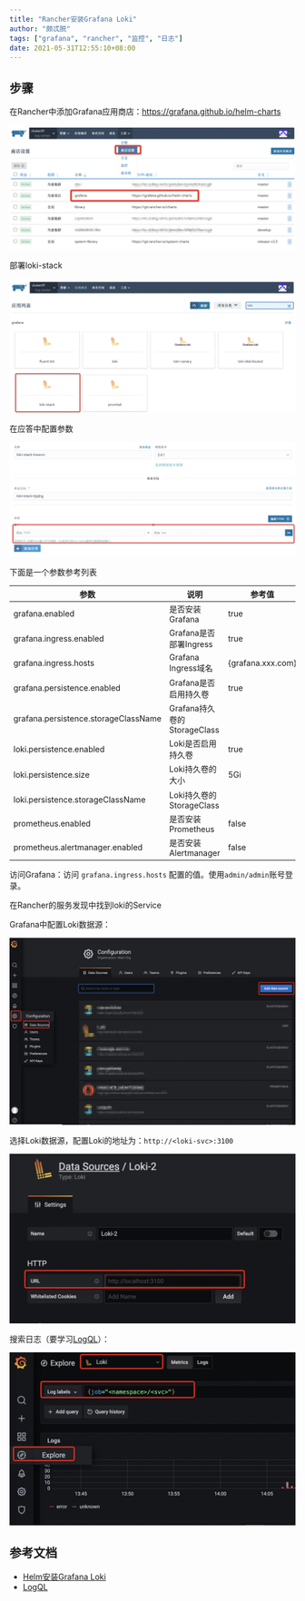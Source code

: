 ```yaml
---
title: "Rancher安装Grafana Loki"
author: "颇忒脱"
tags: ["grafana", "rancher", "监控", "日志"]
date: 2021-05-31T12:55:10+08:00
---
```


<!--more-->

## 步骤

在Rancher中添加Grafana应用商店：https://grafana.github.io/helm-charts

<img src="1.jpg" style="zoom:50%;" />

部署loki-stack

<img src="2.jpg" style="zoom:50%;" />

在应答中配置参数

<img src="3.jpg" style="zoom:50%;" />

下面是一个参数参考列表

| 参数                                 | 说明                        | 参考值            |
| ------------------------------------ | --------------------------- | ----------------- |
| grafana.enabled                      | 是否安装Grafana             | true              |
| grafana.ingress.enabled              | Grafana是否部署Ingress      | true              |
| grafana.ingress.hosts                | Grafana Ingress域名         | {grafana.xxx.com} |
| grafana.persistence.enabled          | Grafana是否启用持久卷       | true              |
| grafana.persistence.storageClassName | Grafana持久卷的StorageClass |                   |
| loki.persistence.enabled             | Loki是否启用持久卷          | true              |
| loki.persistence.size                | Loki持久卷的大小            | 5Gi               |
| loki.persistence.storageClassName    | Loki持久卷的StorageClass    |                   |
| prometheus.enabled                   | 是否安装Prometheus          | false             |
| prometheus.alertmanager.enabled      | 是否安装Alertmanager        | false             |



访问Grafana：访问 `grafana.ingress.hosts` 配置的值。使用`admin/admin`账号登录。

在Rancher的服务发现中找到loki的Service

Grafana中配置Loki数据源：

<img src="5.jpg" style="zoom:50%;" />

选择Loki数据源，配置Loki的地址为：`http://<loki-svc>:3100`

<img src="6.jpg" style="zoom:50%;" />

搜索日志（要学习[LogQL][2]）：

<img src="7.jpg" style="zoom:50%;" />

## 参考文档

* [Helm安装Grafana Loki](https://grafana.com/docs/loki/latest/installation/helm/)
* [LogQL][2]



[2]: https://grafana.com/docs/loki/latest/logql/


